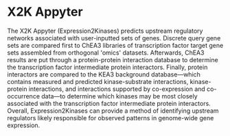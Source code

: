 # X2K Appyter

The X2K Appyter (Expression2Kinases) predicts upstream regulatory networks associated with user-inputted sets of genes. Discrete query gene sets are compared first to ChEA3 libraries of transcription factor target gene sets assembled from orthogonal 'omics' datasets. Afterwards, ChEA3 results are put through a protein-protein interaction database to determine the transcription factor intermediate protein interactors. Finally, protein interactors are compared to the KEA3 background database—which contains measured and predicted kinase-substrate interactions, kinase-protein interactions, and interactions supported by co-expression and co-occurrence data—to determine which kinases may be most closely associated with the transcription factor intermediate protein interactors. Overall, Expression2Kinases can provide a method of identifying upstream regulators likely responsible for observed patterns in genome-wide gene expression.